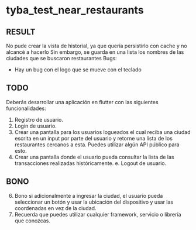# tyba_test_near_restaurants

## RESULT

No pude crear la vista de historial, ya que quería persistirlo con cache y no alcancé a hacerlo 
Sin embargo, se guarda en una lista los nombres de las ciudades que se buscaron restaurantes 
Bugs: 
 - Hay un bug con el logo que se mueve con el teclado


## TODO 
Deberás desarrollar una aplicación en flutter con las siguientes
funcionalidades:
1.  Registro de usuario.
2.  Login de usuario.
3.  Crear una pantalla para los usuarios logueados el cual reciba
una ciudad escrita en un input por parte del usuario y retorne
una lista de los restaurantes cercanos a esta. Puedes utilizar
algún API público para esto.
5.  Crear una pantalla donde el usuario pueda consultar la lista de
las transacciones realizadas históricamente.
e. Logout de usuario.

## BONO
6. Bono si adicionalmente a ingresar la ciudad, el usuario pueda
seleccionar un botón y usar la ubicación del dispositivo y usar las
coordenadas en vez de la ciudad.
7. Recuerda que puedes utilizar cualquier framework, servicio o librería
que conozcas.
